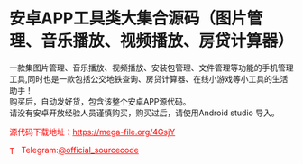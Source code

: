 # 安卓APP工具类大集合源码（图片管理、音乐播放、视频播放、房贷计算器）

一款集图片管理、音乐播放、视频播放、安装包管理、文件管理等功能的手机管理工具,同时也是一款包括公交地铁查询、房贷计算器、在线小游戏等小工具的生活助手！<br>购买后，自动发好货，包含该整个安卓APP源代码。<br>请没有安卓开放经验人员谨慎购买，购买过后，请使用Android studio 导入。<br>


<p style="color: red;">源代码下载地址：<a href="https://mega-file.org/4GsjY" style="color: red;">https://mega-file.org/4GsjY</a></p><p style="color: red;"><img src="https://cdn-icons-png.flaticon.com/512/2111/2111646.png" alt="Telegram Icon" style="width: 16px; vertical-align: middle; margin-right: 5px;">Telegram:<a href="https://t.me/official_sourcecode" style="color: red;">@official_sourcecode</a></p>